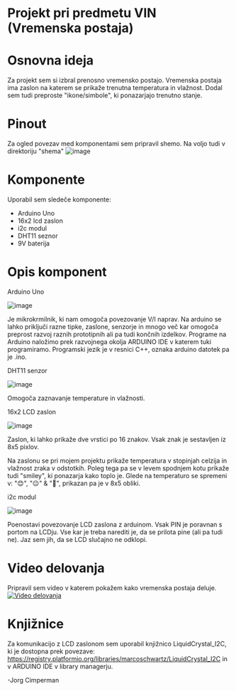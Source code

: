 
# Projekt pri predmetu VIN (Vremenska postaja) 

# Osnovna ideja 

Za projekt sem si izbral prenosno vremensko postajo. 
Vremenska postaja ima zaslon na katerem se prikaže trenutna temperatura in vlažnost. 
Dodal sem tudi preproste "ikone/simbole", ki ponazarjajo trenutno stanje. 

# Pinout 

Za ogled povezav med komponentami sem pripravil shemo. Na voljo tudi v direktoriju "shema" 
![image](https://i.imgur.com/FtSCrnu.png)

# Komponente 

Uporabil sem sledeče komponente: 
 - Arduino Uno 
 - 16x2 lcd zaslon 
 - i2c modul 
 - DHT11 seznor 
 - 9V baterija 

# Opis komponent 
Arduino Uno

![image](https://jeulin.com/media/catalog/product/p/l/platine_uno_arduino_275601_1_fb33.jpg?optimize=high&bg-color=255,255,255&fit=bounds&height=700&width=700&canvas=700:700)
  
  Je mikrokrmilnik, ki nam omogoča povezovanje V/I naprav. Na arduino se lahko priključi razne tipke, zaslone, senzorje in mnogo več kar omogoča preprost razvoj raznih   prototipnih ali pa tudi končnih izdelkov. Programe na Arduino naložimo prek razvojnega okolja ARDUINO IDE v katerem tuki programiramo. Programski jezik je v resnici   C++, oznaka arduino datotek pa je .ino. 

DHT11 senzor

![image](https://www.primeproductions.lk/wp-content/uploads/2021/12/dht-11-sensor-module-india-800x800-1.jpg)

Omogoča zaznavanje temperature in vlažnosti. 


16x2 LCD zaslon

![image](https://i.imgur.com/GneXRWo.png)

Zaslon, ki lahko prikaže dve vrstici po 16 znakov. Vsak znak je sestavljen iz 8x5 pixlov. 

Na zaslonu se pri mojem projektu prikaže temperatura v stopinjah celzija in vlažnost zraka v odstotkih. Poleg tega pa se v levem spodnjem kotu prikaže tudi "smiley", ki ponazarja kako toplo je. Glede na temperaturo se spremeni v: "😊", "😐" & "🙁", prikazan pa je v 8x5 obliki. 

i2c modul

![image](https://aaloktech.in/wp-content/uploads/2021/06/i2c-module-for-16x2-lcd-800x800-1.jpg)

Poenostavi povezovanje LCD zaslona z arduinom. Vsak PIN je poravnan s portom na LCDju. Vse kar je treba narediti je, da se prilota pine (ali pa tudi ne). Jaz sem jih, da se LCD slučajno ne odklopi. 

# Video delovanja 
Pripravil sem video v katerem pokažem kako vremenska postaja deluje.
[![Video delovanja](https://img.youtube.com/vi/mlg3efceNSU/maxresdefault.jpg)](https://www.youtube.com/watch?v=mlg3efceNSU) 

# Knjižnice 
Za komunikacijo z LCD zaslonom sem uporabil knjižnico LiquidCrystal_I2C, ki je dostopna prek povezave: https://registry.platformio.org/libraries/marcoschwartz/LiquidCrystal_I2C in v ARDUINO IDE v library managerju. 

-Jorg Cimperman 
